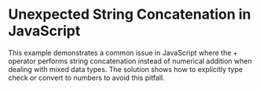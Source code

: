 # Unexpected String Concatenation in JavaScript
This example demonstrates a common issue in JavaScript where the + operator performs string concatenation instead of numerical addition when dealing with mixed data types.  The solution shows how to explicitly type check or convert to numbers to avoid this pitfall.